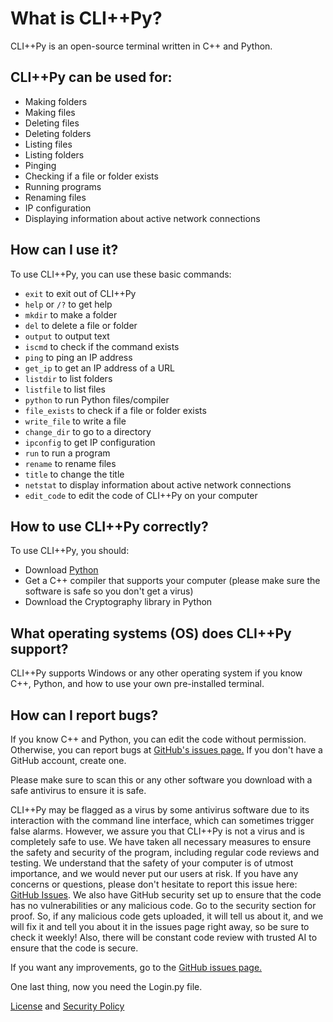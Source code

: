 # What is CLI++Py?

CLI++Py is an open-source terminal written in C++ and Python.

## CLI++Py can be used for:

- Making folders
- Making files
- Deleting files
- Deleting folders
- Listing files
- Listing folders
- Pinging
- Checking if a file or folder exists
- Running programs
- Renaming files
- IP configuration
- Displaying information about active network connections

## How can I use it?

To use CLI++Py, you can use these basic commands:

- `exit` to exit out of CLI++Py
- `help` or `/?` to get help
- `mkdir` to make a folder
- `del` to delete a file or folder
- `output` to output text
- `iscmd` to check if the command exists
- `ping` to ping an IP address
- `get_ip` to get an IP address of a URL
- `listdir` to list folders
- `listfile` to list files
- `python` to run Python files/compiler
- `file_exists` to check if a file or folder exists
- `write_file` to write a file
- `change_dir` to go to a directory
- `ipconfig` to get IP configuration
- `run` to run a program
- `rename` to rename files
- `title` to change the title
- `netstat` to display information about active network connections
- `edit_code` to edit the code of CLI++Py on your computer

## How to use CLI++Py correctly?

To use CLI++Py, you should:

- Download [Python](https://python.org)
- Get a C++ compiler that supports your computer (please make sure the software is safe so you don't get a virus)
- Download the Cryptography library in Python

## What operating systems (OS) does CLI++Py support?

CLI++Py supports Windows or any other operating system if you know C++, Python, and how to use your own pre-installed terminal.

## How can I report bugs?

If you know C++ and Python, you can edit the code without permission. Otherwise, you can report bugs at [GitHub's issues page.](https://github.com/clipyplusplus/CLIPlusPlusPy) If you don't have a GitHub account, create one.

Please make sure to scan this or any other software you download with a safe antivirus to ensure it is safe.

CLI++Py may be flagged as a virus by some antivirus software due to its interaction with the command line interface, which can sometimes trigger false alarms. However, we assure you that CLI++Py is not a virus and is completely safe to use. We have taken all necessary measures to ensure the safety and security of the program, including regular code reviews and testing. We understand that the safety of your computer is of utmost importance, and we would never put our users at risk. If you have any concerns or questions, please don't hesitate to report this issue here: [GitHub Issues](https://github.com/clipyplusplus/clipluspluspy/issues). We also have GitHub security set up to ensure that the code has no vulnerabilities or any malicious code. Go to the security section for proof. So, if any malicious code gets uploaded, it will tell us about it, and we will fix it and tell you about it in the issues page right away, so be sure to check it weekly! Also, there will be constant code review with trusted AI to ensure that the code is secure.

If you want any improvements, go to the [GitHub issues page.](https://github.com/clipyplusplus/clipluspluspy/issues)

One last thing, now you need the Login.py file.

[License](https://github.com/clipyplusplus/cipluspluspy/license) and [Security Policy](https://github.com/clipyplusplus/clipluspluspy/security.md)
